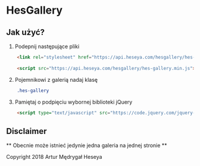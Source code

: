 # HesGallery

## Jak użyć?
1. Podepnij następujące pliki
```html
    <link rel="stylesheet" href="https://api.heseya.com/hesgallery/hes-gallery.min.css">
    
    <script src="https://api.heseya.com/hesgallery/hes-gallery.min.js"></script>
```

2. Pojemnikowi z galerią nadaj klasę
```css
    .hes-gallery
```

3. Pamiętaj o podpięciu wybornej biblioteki jQuery
```html
    <script type="text/javascript" src="https://code.jquery.com/jquery-latest.min.js"></script>
```

## Disclaimer
** Obecnie może istnieć jedynie jedna galeria na jednej stronie **

Copyright 2018 Artur Mędrygał Heseya